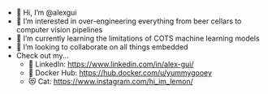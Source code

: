 - 👋 Hi, I’m @alexgui
- 👀 I’m interested in over-engineering everything from beer cellars to computer vision pipelines
- 🌱 I’m currently learning the limitations of COTS machine learning models
- 💞️ I’m looking to collaborate on all things embedded
- Check out my...
  - 💼 LinkedIn: https://www.linkedin.com/in/alex-gui/
  - 🐳 Docker Hub: https://hub.docker.com/u/yummygooey
  - 😻 Cat: https://www.instagram.com/hi_im_lemon/

<!---
alexgui/alexgui is a ✨ special ✨ repository because its `README.md` (this file) appears on your GitHub profile.
You can click the Preview link to take a look at your changes.
--->
